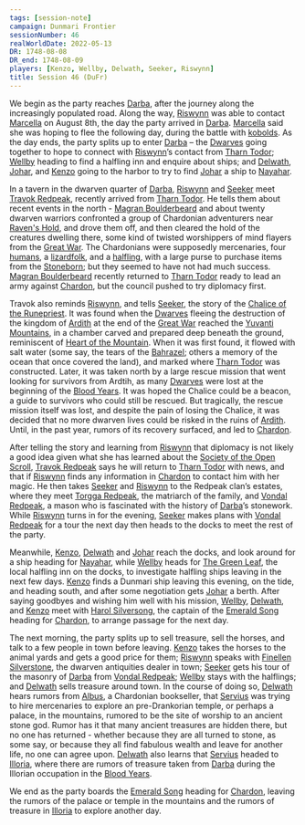 ```yaml
---
tags: [session-note]
campaign: Dunmari Frontier
sessionNumber: 46
realWorldDate: 2022-05-13
DR: 1748-08-08
DR_end: 1748-08-09
players: [Kenzo, Wellby, Delwath, Seeker, Riswynn]
title: Session 46 (DuFr)
---
```


We begin as the party reaches [Darba](<../../../gazetteer/greater-dunmar/realms/dunmar/coastal-dunmar/darba/darba.md>), after the journey along the increasingly populated road. Along the way, [Riswynn](<../../../people/pcs/dunmar-fellowship/riswynn.md>) was able to contact [Marcella](<../../../people/chardonians/marcella.md>) on August 8th, the day the party arrived in [Darba](<../../../gazetteer/greater-dunmar/realms/dunmar/coastal-dunmar/darba/darba.md>). [Marcella](<../../../people/chardonians/marcella.md>) said she was hoping to flee the following day, during the battle with [kobolds](<../../../species/children-of-the-divine/kobolds/kobolds.md>). As the day ends, the party splits up to enter [Darba](<../../../gazetteer/greater-dunmar/realms/dunmar/coastal-dunmar/darba/darba.md>) – the [Dwarves](<../../../species/children-of-the-embodied-gods/dwarves/dwarves.md>) going together to hope to connect with [Riswynn](<../../../people/pcs/dunmar-fellowship/riswynn.md>)’s contact from [Tharn Todor](<../../../gazetteer/greater-dunmar/realms/nardith/tharn-todor.md>); [Wellby](<../../../people/pcs/dunmar-fellowship/wellby.md>) heading to find a halfling inn and enquire about ships; and [Delwath](<../../../people/pcs/dunmar-fellowship/delwath.md>), [Johar](<../../../people/dunmari/johar.md>), and [Kenzo](<../../../people/pcs/dunmar-fellowship/kenzo.md>) going to the harbor to try to find [Johar](<../../../people/dunmari/johar.md>) a ship to [Nayahar](<../../../gazetteer/greater-dunmar/realms/dunmar/western-dunmar/nayahar.md>). 

In a tavern in the dwarven quarter of [Darba](<../../../gazetteer/greater-dunmar/realms/dunmar/coastal-dunmar/darba/darba.md>), [Riswynn](<../../../people/pcs/dunmar-fellowship/riswynn.md>) and [Seeker](<../../../people/pcs/dunmar-fellowship/seeker.md>) meet [Travok Redpeak](<../../../people/dwarves/travok-redpeak.md>), recently arrived from [Tharn Todor](<../../../gazetteer/greater-dunmar/realms/nardith/tharn-todor.md>). He tells them about recent events in the north - [Magran Boulderbeard](<../../../people/dwarves/magran-boulderbeard.md>)  and about twenty dwarven warriors confronted a group of Chardonian adventurers near [Raven's Hold](<../../../gazetteer/greater-dunmar/dunmari-basin/raven-s-hold.md>), and drove them off, and then cleared the hold of the creatures dwelling there, some kind of twisted worshippers of mind flayers from the [Great War](<../../../events/1500s/great-war.md>). The Chardonians were supposedly mercenaries, four [humans](<../../../species/humans/humans.md>), a [lizardfolk](<../../../species/children-of-the-embodied-gods/lizardfolk/lizardfolk.md>), and a [halfling](<../../../species/children-of-the-embodied-gods/halflings/halflings.md>), with a large purse to purchase items from the [Stoneborn](<../../../species/children-of-the-embodied-gods/stoneborn/stoneborn.md>); but they seemed to have not had much success. [Magran Boulderbeard](<../../../people/dwarves/magran-boulderbeard.md>) recently returned to [Tharn Todor](<../../../gazetteer/greater-dunmar/realms/nardith/tharn-todor.md>) ready to lead an army against [Chardon](<../../../gazetteer/west-coast/chardonian-empire/chardon/chardon.md>), but the council pushed to try diplomacy first. 

Travok also reminds [Riswynn](<../../../people/pcs/dunmar-fellowship/riswynn.md>), and tells [Seeker](<../../../people/pcs/dunmar-fellowship/seeker.md>), the story of the [Chalice of the Runepriest](<../../../things/artifacts-of-power/chalice-of-the-runepriest.md>). It was found when the [Dwarves](<../../../species/children-of-the-embodied-gods/dwarves/dwarves.md>) fleeing the destruction of the kingdom of [Ardith](<../../../gazetteer/sentinel-range/dwarven-kingdoms/ardith.md>) at the end of the [Great War](<../../../events/1500s/great-war.md>) reached the [Yuvanti Mountains](<../../../gazetteer/greater-dunmar/yuvanti-mountains.md>), in a chamber carved and prepared deep beneath the ground, reminiscent of [Heart of the Mountain](<../../../cosmology/multiverse/spiritual-realms/divine-realms/heart-of-the-mountain.md>). When it was first found, it flowed with salt water (some say, the tears of the [Bahrazel](<../../../cosmology/gods/embodied-gods/bahrazel.md>); others a memory of the ocean that once covered the land), and marked where [Tharn Todor](<../../../gazetteer/greater-dunmar/realms/nardith/tharn-todor.md>) was constructed. Later, it was taken north by a large rescue mission that went looking for survivors from Ardtih, as many [Dwarves](<../../../species/children-of-the-embodied-gods/dwarves/dwarves.md>) were lost at the beginning of the [Blood Years](<../../../events/1500s/blood-years.md>). It was hoped the Chalice could be a beacon, a guide to survivors who could still be rescued. But tragically, the rescue mission itself was lost, and despite the pain of losing the Chalice, it was decided that no more dwarven lives could be risked in the ruins of [Ardith](<../../../gazetteer/sentinel-range/dwarven-kingdoms/ardith.md>). Until, in the past year, rumors of its recovery surfaced, and led to [Chardon](<../../../gazetteer/west-coast/chardonian-empire/chardon/chardon.md>). 

After telling the story and learning from [Riswynn](<../../../people/pcs/dunmar-fellowship/riswynn.md>) that diplomacy is not likely a good idea given what she has learned about the [Society of the Open Scroll](<../../../groups/society-of-the-open-scroll.md>), [Travok Redpeak](<../../../people/dwarves/travok-redpeak.md>) says he will return to [Tharn Todor](<../../../gazetteer/greater-dunmar/realms/nardith/tharn-todor.md>) with news, and that if [Riswynn](<../../../people/pcs/dunmar-fellowship/riswynn.md>) finds any information in [Chardon](<../../../gazetteer/west-coast/chardonian-empire/chardon/chardon.md>) to contact him with her magic. He then takes [Seeker](<../../../people/pcs/dunmar-fellowship/seeker.md>) and [Riswynn](<../../../people/pcs/dunmar-fellowship/riswynn.md>) to the Redpeak clan’s estates, where they meet [Torgga Redpeak](<../../../people/dwarves/torgga-redpeak.md>), the matriarch of the family, and [Vondal Redpeak](<../../../people/dwarves/vondal-redpeak.md>), a mason who is fascinated with the history of [Darba](<../../../gazetteer/greater-dunmar/realms/dunmar/coastal-dunmar/darba/darba.md>)’s stonework. While [Riswynn](<../../../people/pcs/dunmar-fellowship/riswynn.md>) turns in for the evening, [Seeker](<../../../people/pcs/dunmar-fellowship/seeker.md>) makes plans with [Vondal Redpeak](<../../../people/dwarves/vondal-redpeak.md>) for a tour the next day then heads to the docks to meet the rest of the party. 

Meanwhile, [Kenzo](<../../../people/pcs/dunmar-fellowship/kenzo.md>), [Delwath](<../../../people/pcs/dunmar-fellowship/delwath.md>) and [Johar](<../../../people/dunmari/johar.md>) reach the docks, and look around for a ship heading for [Nayahar](<../../../gazetteer/greater-dunmar/realms/dunmar/western-dunmar/nayahar.md>), while [Wellby](<../../../people/pcs/dunmar-fellowship/wellby.md>) heads for [The Green Leaf](<../../../gazetteer/greater-dunmar/realms/dunmar/coastal-dunmar/darba/the-green-leaf.md>), the local halfling inn on the docks, to investigate halfling ships leaving in the next few days. [Kenzo](<../../../people/pcs/dunmar-fellowship/kenzo.md>) finds a Dunmari ship leaving this evening, on the tide, and heading south, and after some negotiation gets [Johar](<../../../people/dunmari/johar.md>) a berth. After saying goodbyes and wishing him well with his mission, [Wellby](<../../../people/pcs/dunmar-fellowship/wellby.md>), [Delwath](<../../../people/pcs/dunmar-fellowship/delwath.md>), and [Kenzo](<../../../people/pcs/dunmar-fellowship/kenzo.md>) meet with [Harol Silversong](<../../../people/halflings/harol-silversong.md>), the captain of the [Emerald Song](<../../../things/ships/emerald-song.md>) heading for [Chardon](<../../../gazetteer/west-coast/chardonian-empire/chardon/chardon.md>), to arrange passage for the next day. 

The next morning, the party splits up to sell treasure, sell the horses, and talk to a few people in town before leaving. [Kenzo](<../../../people/pcs/dunmar-fellowship/kenzo.md>) takes the horses to the animal yards and gets a good price for them; [Riswynn](<../../../people/pcs/dunmar-fellowship/riswynn.md>) speaks with [Finellen Silverstone](<../../../people/dwarves/finellen-silverstone.md>), the dwarven antiquities dealer in town; [Seeker](<../../../people/pcs/dunmar-fellowship/seeker.md>) gets his tour of the masonry of [Darba](<../../../gazetteer/greater-dunmar/realms/dunmar/coastal-dunmar/darba/darba.md>) from [Vondal Redpeak](<../../../people/dwarves/vondal-redpeak.md>); [Wellby](<../../../people/pcs/dunmar-fellowship/wellby.md>) stays with the halflings; and [Delwath](<../../../people/pcs/dunmar-fellowship/delwath.md>) sells treasure around town. In the course of doing so, [Delwath](<../../../people/pcs/dunmar-fellowship/delwath.md>) hears rumors from [Albus](<../../../people/chardonians/albus.md>), a Chardonian bookseller, that [Servius](<../../../people/chardonians/servius.md>) was trying to hire mercenaries to explore an pre-Drankorian temple, or perhaps a palace, in the mountains, rumored to be the site of worship to an ancient stone god. Rumor has it that many ancient treasures are hidden there, but no one has returned - whether because they are all turned to stone, as some say, or because they all find fabulous wealth and leave for another life, no one can agree upon. [Delwath](<../../../people/pcs/dunmar-fellowship/delwath.md>) also learns that [Servius](<../../../people/chardonians/servius.md>) headed to [Illoria](<../../../gazetteer/west-coast/illoria.md>), where there are rumors of treasure taken from [Darba](<../../../gazetteer/greater-dunmar/realms/dunmar/coastal-dunmar/darba/darba.md>) during the Illorian occupation in the [Blood Years](<../../../events/1500s/blood-years.md>). 

We end as the party boards the [Emerald Song](<../../../things/ships/emerald-song.md>) heading for [Chardon](<../../../gazetteer/west-coast/chardonian-empire/chardon/chardon.md>), leaving the rumors of the palace or temple in the mountains and the rumors of treasure in [Illoria](<../../../gazetteer/west-coast/illoria.md>) to explore another day.